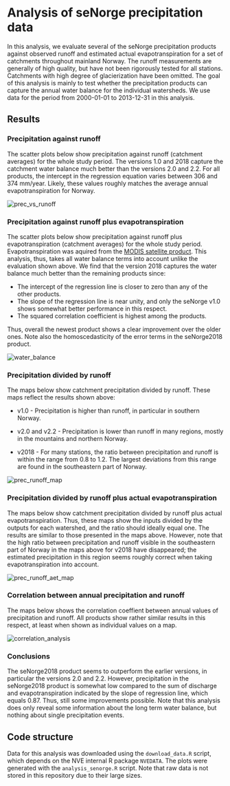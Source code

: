# Analysis of seNorge precipitation data

In this analysis, we evaluate several of the seNorge precipitation products against observed runoff and estimated actual evapotranspiration for a set of catchments throughout mainland Norway. The runoff measurements are generally of high quality, but have not been rigorously tested for all stations. Catchments with high degree of glacierization have been omitted. The goal of this analysis is mainly to test whether the precipitation products can capture the annual water balance for the individual watersheds. We use data for the period from 2000-01-01 to 2013-12-31 in this analysis.

## Results

### Precipitation against runoff

The scatter plots below show precipitation against runoff (catchment averages) for the whole study period. The versions 1.0 and 2018 capture the catchment water balance much better than the versions 2.0 and 2.2. For all products, the intercept in the regression equation varies between 306 and 374 mm/year. Likely, these values roughly matches the average annual evapotranspiration for Norway.

![prec_vs_runoff](figures/scatter_prec_runoff.png)

### Precipitation against runoff plus evapotranspiration

The scatter plots below show precipitation against runoff plus evapotranspiration (catchment averages) for the whole study period. Evapotranspiration was aquired from the [MODIS satellite product](http://www.ntsg.umt.edu/project/modis/mod16.php). This analysis, thus, takes all water balance terms into account unlike the evaluation shown above. We find that the version 2018 captures the water balance much better than the remaining products since:

- The intercept of the regression line is closer to zero than any of the other products.
- The slope of the regression line is near unity, and only the seNorge v1.0 shows somewhat better performance in this respect.
- The squared correlation coefficient is highest among the products.

Thus, overall the newest product shows a clear improvement over the older ones. Note also the homoscedasticity of the error terms in the seNorge2018 product.

![water_balance](figures/scatter_water_balance.png)

### Precipitation divided by runoff

The maps below show catchment precipitation divided by runoff. These maps reflect the results shown above:

- v1.0 - Precipitation is higher than runoff, in particular in southern Norway.

- v2.0 and v2.2 - Precipitation is lower than runoff in many regions, mostly in the mountains and northern Norway.

- v2018 - For many stations, the ratio between precipitation and runoff is within the range from 0.8 to 1.2. The largest deviations from this range are found in the southeastern part of Norway.

![prec_runoff_map](figures/map_prec_div_runoff.png)


### Precipitation divided by runoff plus actual evapotranspiration

The maps below show catchment precipitation divided by runoff plus actual evapotranspiration. Thus, these maps show the inputs divided by the outputs for each watershed, and the ratio should ideally equal one. The results are similar to those presented in the maps above. However, note that the high ratio between precipitation and runoff visible in the southeastern part of Norway in the maps above for v2018 have disappeared; the estimated precipitation in this region seems roughly correct when taking evapotranspiration into account.

![prec_runoff_aet_map](figures/map_prec_div_runoff_plus_aet.png)

### Correlation between annual precipitation and runoff

The maps below shows the correlation coeffient between annual values of precipitation and runoff. All products show rather similar results in this respect, at least when shown as individual values on a map.

![correlation_analysis](figures/map_corr_prec_runoff.png)

### Conclusions

The seNorge2018 product seems to outperform the earlier versions, in particular the versions 2.0 and 2.2. However, precipitation in the seNorge2018 product is somewhat low compared to the sum of discharge and evapotranspiration indicated by the slope of regression line, which equals 0.87. Thus, still some improvements possible. Note that this analysis does only reveal some information about the long term water balance, but nothing about single precipitation events.

## Code structure

Data for this analysis was downloaded using the `download_data.R` script, which depends on the NVE internal R package `NVEDATA`. The plots were generated with the `analysis_senorge.R` script. Note that raw data is not stored in this repository due to their large sizes.